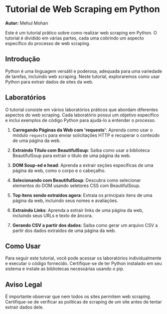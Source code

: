 # Tutorial de Web Scraping em Python

**Autor:** Mehul Mohan

Este é um tutorial prático sobre como realizar web scraping em Python. O tutorial é dividido em várias partes, cada uma cobrindo um aspecto específico do processo de web scraping.

## Introdução

Python é uma linguagem versátil e poderosa, adequada para uma variedade de tarefas, incluindo web scraping. Neste tutorial, exploraremos como usar Python para extrair dados de sites da web.

## Laboratórios

O tutorial consiste em vários laboratórios práticos que abordam diferentes aspectos do web scraping. Cada laboratório possui um objetivo específico e inclui exemplos de código Python para ajudá-lo a entender o processo.

1. **Carregando Páginas da Web com 'requests'**: Aprenda como usar o módulo `requests` para enviar solicitações HTTP e recuperar o conteúdo de uma página da web.
   
2. **Extraindo Título com BeautifulSoup**: Saiba como usar a biblioteca BeautifulSoup para extrair o título de uma página da web.

3. **DOM Soup-ed e head**: Aprenda a extrair seções específicas de uma página da web, como o corpo e o cabeçalho.

4. **Selecionando com BeautifulSoup**: Descubra como selecionar elementos do DOM usando seletores CSS com BeautifulSoup.

5. **Top itens sendo extraídos agora**: Extraia os principais itens de uma página da web, incluindo seus nomes e avaliações.

6. **Extraindo Links**: Aprenda a extrair links de uma página da web, incluindo seus URLs e texto de âncora.

7. **Gerando CSV a partir dos dados**: Saiba como gerar um arquivo CSV a partir dos dados extraídos de uma página da web.

## Como Usar

Para seguir este tutorial, você pode acessar os laboratórios individualmente e executar o código fornecido. Certifique-se de ter Python instalado em seu sistema e instale as bibliotecas necessárias usando o pip.

## Aviso Legal

É importante observar que nem todos os sites permitem web scraping. Certifique-se de verificar as políticas de scraping de um site antes de tentar extrair dados dele.

